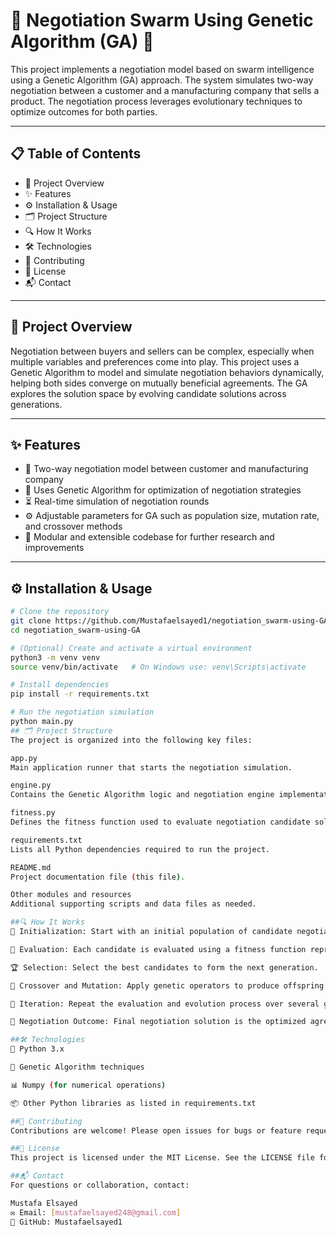 # 🤝 Negotiation Swarm Using Genetic Algorithm (GA) 🧬

This project implements a negotiation model based on swarm intelligence using a Genetic Algorithm (GA) approach. The system simulates two-way negotiation between a customer and a manufacturing company that sells a product. The negotiation process leverages evolutionary techniques to optimize outcomes for both parties.

---

## 📋 Table of Contents

- 🚀 Project Overview  
- ✨ Features  
- ⚙️ Installation & Usage  
- 🗂️ Project Structure  
- 🔍 How It Works  
- 🛠️ Technologies  
- 🤝 Contributing  
- 📄 License  
- 📬 Contact

---

## 🚀 Project Overview

Negotiation between buyers and sellers can be complex, especially when multiple variables and preferences come into play. This project uses a Genetic Algorithm to model and simulate negotiation behaviors dynamically, helping both sides converge on mutually beneficial agreements. The GA explores the solution space by evolving candidate solutions across generations.

---

## ✨ Features

- 🤖 Two-way negotiation model between customer and manufacturing company  
- 🧬 Uses Genetic Algorithm for optimization of negotiation strategies  
- ⏳ Real-time simulation of negotiation rounds  
- ⚙️ Adjustable parameters for GA such as population size, mutation rate, and crossover methods  
- 🧩 Modular and extensible codebase for further research and improvements  

---

## ⚙️ Installation & Usage

```bash
# Clone the repository
git clone https://github.com/Mustafaelsayed1/negotiation_swarm-using-GA.git
cd negotiation_swarm-using-GA

# (Optional) Create and activate a virtual environment
python3 -m venv venv
source venv/bin/activate   # On Windows use: venv\Scripts\activate

# Install dependencies
pip install -r requirements.txt

# Run the negotiation simulation
python main.py
## 🗂️ Project Structure
The project is organized into the following key files:

app.py
Main application runner that starts the negotiation simulation.

engine.py
Contains the Genetic Algorithm logic and negotiation engine implementation.

fitness.py
Defines the fitness function used to evaluate negotiation candidate solutions.

requirements.txt
Lists all Python dependencies required to run the project.

README.md
Project documentation file (this file).

Other modules and resources
Additional supporting scripts and data files as needed.

##🔍 How It Works
🚀 Initialization: Start with an initial population of candidate negotiation solutions.

🎯 Evaluation: Each candidate is evaluated using a fitness function representing negotiation success.

🏆 Selection: Select the best candidates to form the next generation.

🔄 Crossover and Mutation: Apply genetic operators to produce offspring solutions.

🔁 Iteration: Repeat the evaluation and evolution process over several generations until convergence or stopping criteria are met.

🎉 Negotiation Outcome: Final negotiation solution is the optimized agreement between customer and manufacturer.

##🛠️ Technologies
🐍 Python 3.x

🧬 Genetic Algorithm techniques

📊 Numpy (for numerical operations)

📦 Other Python libraries as listed in requirements.txt

##🤝 Contributing
Contributions are welcome! Please open issues for bugs or feature requests and submit pull requests for improvements.

##📄 License
This project is licensed under the MIT License. See the LICENSE file for details.

##📬 Contact
For questions or collaboration, contact:

Mustafa Elsayed
✉️ Email: [mustafaelsayed248@gmail.com]
🔗 GitHub: Mustafaelsayed1


